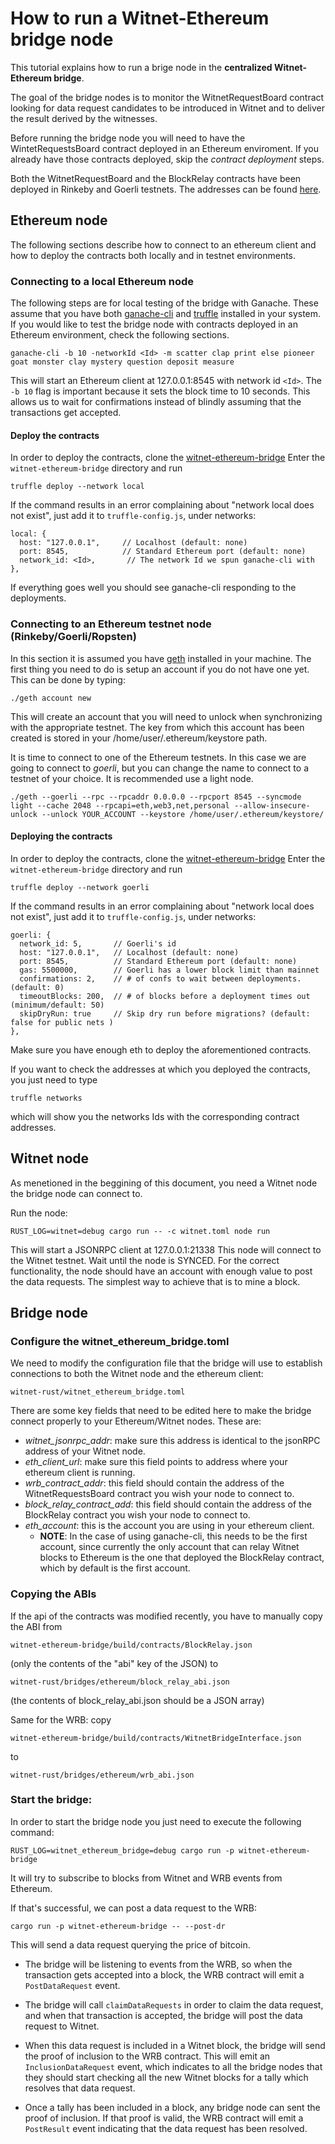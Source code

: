 # How to run a Witnet-Ethereum bridge node

This tutorial explains how to run a brige node in the **centralized Witnet-Ethereum bridge**.

The goal of the bridge nodes is to monitor the WitnetRequestBoard contract looking for data request candidates to be introduced in Witnet and to deliver the result derived by the witnesses.

Before running the bridge node you will need to have the WintetRequestsBoard contract deployed in an Ethereum enviroment. If you already have those contracts deployed, skip the *contract deployment* steps.

Both the WitnetRequestBoard and the BlockRelay contracts have been deployed in Rinkeby and Goerli testnets. The addresses can be found [here](https://github.com/witnet/witnet-requests-js/blob/master/src/ethereum/addresses.js).

## Ethereum node

The following sections describe how to connect to an ethereum client and how to deploy the contracts both locally and in testnet environments.

### Connecting to a local Ethereum node

The following steps are for local testing of the bridge with Ganache. These assume that you have both [ganache-cli](https://www.trufflesuite.com/ganache) and [truffle](https://www.trufflesuite.com/docs/truffle/getting-started/installation) installed in your system. If you would like to test the bridge node with contracts deployed in an Ethereum environment, check the following sections.

    ganache-cli -b 10 -networkId <Id> -m scatter clap print else pioneer goat monster clay mystery question deposit measure

This will start an Ethereum client at 127.0.0.1:8545 with network id `<Id>`.
The `-b 10` flag is important because it sets the block time to 10 seconds.
This allows us to wait for confirmations instead of blindly assuming that the
transactions get accepted.

#### Deploy the contracts

In order to deploy the contracts, clone the [witnet-ethereum-bridge](https://github.com/witnet/witnet-ethereum-bridge)
Enter the `witnet-ethereum-bridge` directory and run

    truffle deploy --network local

If the command results in an error complaining about "network local does not exist", just add it to `truffle-config.js`, under networks:

    local: {
      host: "127.0.0.1",     // Localhost (default: none)
      port: 8545,            // Standard Ethereum port (default: none)
      network_id: <Id>,       // The network Id we spun ganache-cli with
    },

If everything goes well you should see ganache-cli responding to the deployments.

### Connecting to an Ethereum testnet node (Rinkeby/Goerli/Ropsten)

In this section it is assumed you have [geth](https://github.com/ethereum/go-ethereum/wiki/Installing-Geth) installed in your machine. The first thing you need to do is setup an account if you do not have one yet. This can be done by typing:
    
    ./geth account new

This will create an account that you will need to unlock when synchronizing with the appropriate testnet. The key from which this account has been created is stored in your /home/user/.ethereum/keystore path.

It is time to connect to one of the Ethereum testnets. In this case we are going to connect to *goerli*, but you can change the name to connect to a testnet of your choice. It is recommended use a light node.

    ./geth --goerli --rpc --rpcaddr 0.0.0.0 --rpcport 8545 --syncmode light --cache 2048 --rpcapi=eth,web3,net,personal --allow-insecure-unlock --unlock YOUR_ACCOUNT --keystore /home/user/.ethereum/keystore/

#### Deploying the contracts

In order to deploy the contracts, clone the [witnet-ethereum-bridge](https://github.com/witnet/witnet-ethereum-bridge)
Enter the `witnet-ethereum-bridge` directory and run

    truffle deploy --network goerli

If the command results in an error complaining about "network local does not exist", just add it to `truffle-config.js`, under networks:

    goerli: {
      network_id: 5,       // Goerli's id
      host: "127.0.0.1",   // Localhost (default: none)
      port: 8545,          // Standard Ethereum port (default: none)
      gas: 5500000,        // Goerli has a lower block limit than mainnet
      confirmations: 2,    // # of confs to wait between deployments. (default: 0)
      timeoutBlocks: 200,  // # of blocks before a deployment times out  (minimum/default: 50)
      skipDryRun: true     // Skip dry run before migrations? (default: false for public nets )
    },

Make sure you have enough eth to deploy the aforementioned contracts.

If you want to check the addresses at which you deployed the contracts, you just need to type

    truffle networks

which will show you the networks Ids with the corresponding contract addresses.

## Witnet node
As menetioned in the beggining of this document, you need a Witnet node the bridge node can connect to.

Run the node:

    RUST_LOG=witnet=debug cargo run -- -c witnet.toml node run

This will start a JSONRPC client at 127.0.0.1:21338
This node will connect to the Witnet testnet. Wait until the node is SYNCED.
For the correct functionality, the node should have an account with enough
value to post the data requests. The simplest way to achieve that is to mine
a block.

## Bridge node

### Configure the witnet_ethereum_bridge.toml

We need to modify the configuration file that the bridge will use to establish connections to both the Witnet node and the ethereum client:

    witnet-rust/witnet_ethereum_bridge.toml


There are some key fields that need to be edited here to make the bridge connect properly to your Ethereum/Witnet nodes. These are:

- *witnet_jsonrpc_addr*: make sure this address is identical to the jsonRPC address of your Witnet node.
- *eth_client_url*: make sure this field points to address where your ethereum client is running.
- *wrb_contract_addr*: this field should contain the address of the WitnetRequestsBoard contract you wish your node to connect to.
- *block_relay_contract_add*: this field should contain the address of the BlockRelay contract you wish your node to connect to.
- *eth_account*: this is the account you are using in your ethereum client. 
    - **NOTE**: In the case of using ganache-cli, this needs to be the first account, since currently the only account that can relay Witnet blocks to Ethereum is the one that
    deployed the BlockRelay contract, which by default is the first account.

### Copying the ABIs
If the api of the contracts was modified recently, you have to manually copy
the ABI from

    witnet-ethereum-bridge/build/contracts/BlockRelay.json

(only the contents of the "abi" key of the JSON) to

    witnet-rust/bridges/ethereum/block_relay_abi.json

(the contents of block_relay_abi.json should be a JSON array)

Same for the WRB: copy

    witnet-ethereum-bridge/build/contracts/WitnetBridgeInterface.json

to

    witnet-rust/bridges/ethereum/wrb_abi.json

### Start the bridge:
In order to start the bridge node you just need to execute the following command:

    RUST_LOG=witnet_ethereum_bridge=debug cargo run -p witnet-ethereum-bridge

It will try to subscribe to blocks from Witnet and WRB events from Ethereum.

If that's successful, we can post a data request to the WRB:

    cargo run -p witnet-ethereum-bridge -- --post-dr

This will send a data request querying the price of bitcoin.

* The bridge will be listening to events from the WRB, so when the transaction
gets accepted into a block, the WRB contract will emit a `PostDataRequest` event.

* The bridge will call `claimDataRequests` in order to claim the data request,
and when that transaction is accepted, the bridge will post the data request to
Witnet.

* When this data request is included in a Witnet block, the bridge will send the
proof of inclusion to the WRB contract. This will emit an `InclusionDataRequest`
event, which indicates to all the bridge nodes that they should start checking
all the new Witnet blocks for a tally which resolves that data request.

* Once a tally has been included in a block, any bridge node can sent the proof
of inclusion. If that proof is valid, the WRB contract will emit a `PostResult`
event indicating that the data request has been resolved.
